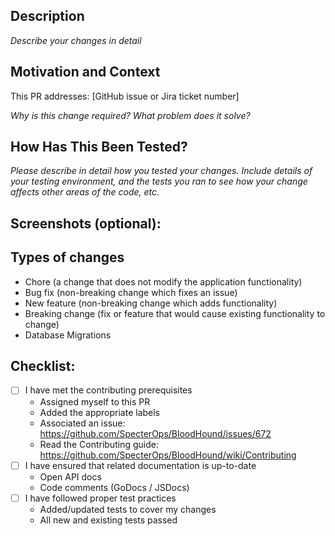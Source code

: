 <!-- README: https://github.com/SpecterOps/BloodHound/issues/672 -->
<!-- All pull requests require either an associated -->
<!-- Jira ticket or GitHub issue. PRs opened without -->
<!-- an associated discussion item will be closed! -->

## Description

*Describe your changes in detail*

## Motivation and Context

This PR addresses: [GitHub issue or Jira ticket number]

*Why is this change required? What problem does it solve?*

## How Has This Been Tested?

*Please describe in detail how you tested your changes.
Include details of your testing environment, and the tests you ran to
see how your change affects other areas of the code, etc.*

## Screenshots (optional):

## Types of changes

<!-- Please remove any items that do not apply. -->

- Chore (a change that does not modify the application functionality)
- Bug fix (non-breaking change which fixes an issue)
- New feature (non-breaking change which adds functionality)
- Breaking change (fix or feature that would cause existing functionality to change)
- Database Migrations

## Checklist:

<!-- Please make sure you have completed all following checks. -->
- [ ] I have met the contributing prerequisites
  - Assigned myself to this PR
  - Added the appropriate labels
  - Associated an issue: https://github.com/SpecterOps/BloodHound/issues/672
  - Read the Contributing guide: https://github.com/SpecterOps/BloodHound/wiki/Contributing
- [ ] I have ensured that related documentation is up-to-date
  - Open API docs
  - Code comments (GoDocs / JSDocs)
- [ ] I have followed proper test practices
  - Added/updated tests to cover my changes
  - All new and existing tests passed
